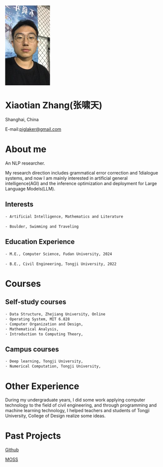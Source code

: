 
![Avatar](citations.jpeg)


# Xiaotian Zhang(张啸天)

Shanghai, China

E-mail:piglaker@gmail.com

# About me

An NLP researcher.

My research direction includes grammatical error correction and 1dialogue systems, and now I am mainly interested in artificial general intelligence(AGI) and the inference optimization and deployment for Large Language Models(LLM).

## Interests

    - Artificial Intelligence, Mathematics and Literature 

    - Boulder, Swimming and Traveling

## Education Experience

    - M.E., Computer Science, Fudan University, 2024

    - B.E., Civil Engineering, Tongji University, 2022

# Courses

## Self-study courses

    · Data Structure, Zhejiang University, Online
    · Operating System, MIT 6.828
    · Computer Organization and Design, 
    · Mathematical Analysis, 
    · Introduction to Computing Theory, 

## Campus courses

    · Deep learning, Tongji University,
    · Numerical Computation, Tongji University,

# Other Experience

During my undergraduate years, I did some work applying computer technology to the field of civil engineering, and through programming and machine learning technology, I helped teachers and students of Tongji University, College of Design realize some ideas.

# Past Projects

[Github](https://github.com/piglaker)

[MOSS](https://txsun1997.github.io/blogs/moss.html)
